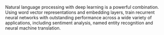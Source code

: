 Natural language processing with deep learning is a powerful combination. Using word vector representations and embedding layers, train recurrent neural networks with outstanding performance across a wide variety of applications, including sentiment analysis, named entity recognition and neural machine translation.